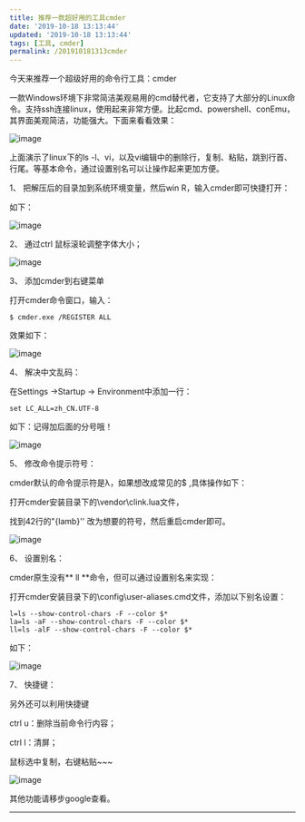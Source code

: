 ```yaml
---
title: 推荐一款超好用的工具cmder
date: '2019-10-18 13:13:44'
updated: '2019-10-18 13:13:44'
tags: [工具, cmder]
permalink: /201910181313cmder
---
```

今天来推荐一个超级好用的命令行工具：cmder

一款Windows环境下非常简洁美观易用的cmd替代者，它支持了大部分的Linux命令。支持ssh连接linux，使用起来非常方便。比起cmd、powershell、conEmu，其界面美观简洁，功能强大。下面来看看效果：

![image](https://img-blog.csdnimg.cn/20191018001448994.gif)

上面演示了linux下的ls -l、vi，以及vi编辑中的删除行，复制、粘贴，跳到行首、行尾。等基本命令，通过设置别名可以让操作起来更加方便。

1、   把解压后的目录加到系统环境变量，然后win  R，输入cmder即可快捷打开：

如下：

![image](https://img-blog.csdnimg.cn/20191018001449186.png?x-oss-process=image/watermark,type_ZmFuZ3poZW5naGVpdGk,shadow_10,text_aHR0cHM6Ly9saWFiaW8uYmxvZy5jc2RuLm5ldA==,size_16,color_FFFFFF,t_70)

2、  通过ctrl 鼠标滚轮调整字体大小；

![image](https://img-blog.csdnimg.cn/20191018001450780.gif)

3、  添加cmder到右键菜单

打开cmder命令窗口，输入：

```shell
$ cmder.exe /REGISTER ALL
```

效果如下：

![image](https://img-blog.csdnimg.cn/20191018001451442.gif)

4、   解决中文乱码：

在Settings ->Startup -> Environment中添加一行：
```shell
set LC_ALL=zh_CN.UTF-8
```
如下：记得加后面的分号哦！

![image](https://img-blog.csdnimg.cn/20191018001451625.png)

5、  修改命令提示符号：

cmder默认的命令提示符是λ，如果想改成常见的$ ,具体操作如下：

打开cmder安装目录下的\vendor\clink.lua文件，

找到42行的"{lamb}'' 改为想要的符号，然后重启cmder即可。

![image](https://img-blog.csdnimg.cn/20191018001451826.png)

6、  设置别名：

cmder原生没有** ll **命令，但可以通过设置别名来实现：

打开cmder安装目录下的\config\user-aliases.cmd文件，添加以下别名设置：

```shell
l=ls --show-control-chars -F --color $*
la=ls -aF --show-control-chars -F --color $*
ll=ls -alF --show-control-chars -F --color $*
```

如下：

![image](https://img-blog.csdnimg.cn/2019101800145231.png)

7、  快捷键：

另外还可以利用快捷键

ctrl u：删除当前命令行内容；

ctrl l：清屏；

鼠标选中复制，右键粘贴~~~

![image](https://img-blog.csdnimg.cn/20191018001453772.gif)

其他功能请移步google查看。


------------
